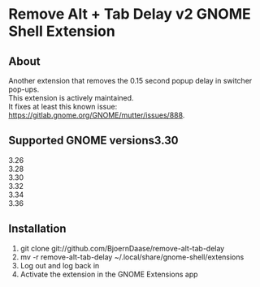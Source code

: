 # Remove Alt + Tab Delay v2 GNOME Shell Extension

## About
Another extension that removes the 0.15 second popup delay in switcher pop-ups.  
This extension is actively maintained.  
It fixes at least this known issue: https://gitlab.gnome.org/GNOME/mutter/issues/888.


## Supported GNOME versions3.30  
3.26  
3.28  
3.30  
3.32  
3.34  
3.36

## Installation
1. git clone git://github.com/BjoernDaase/remove-alt-tab-delay
2. mv -r remove-alt-tab-delay ~/.local/share/gnome-shell/extensions
3. Log out and log back in
4. Activate the extension in the GNOME Extensions app